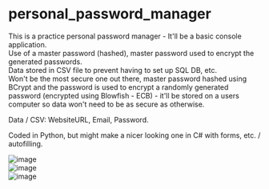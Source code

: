 # personal_password_manager
This is a practice personal password manager - It'll be a basic console application.  
Use of a master password (hashed), master password used to encrypt the generated passwords.  
Data stored in CSV file to prevent having to set up SQL DB, etc.  
Won't be the most secure one out there, master password hashed using BCrypt and the password is used to encrypt a randomly generated password (encrypted using Blowfish - ECB) - it'll be stored on a users computer so data won't need to be as secure as otherwise.  

Data / CSV: WebsiteURL, Email, Password.  

Coded in Python, but might make a nicer looking one in C# with forms, etc. / autofilling.  

![image](https://user-images.githubusercontent.com/43852724/123477692-50406280-d5f6-11eb-817e-7c05fa6fb8bc.png)  
![image](https://user-images.githubusercontent.com/43852724/123477748-651cf600-d5f6-11eb-934c-9befafaeaa7e.png)  
![image](https://user-images.githubusercontent.com/43852724/123477885-9c8ba280-d5f6-11eb-8520-3da4fb975b19.png)  

